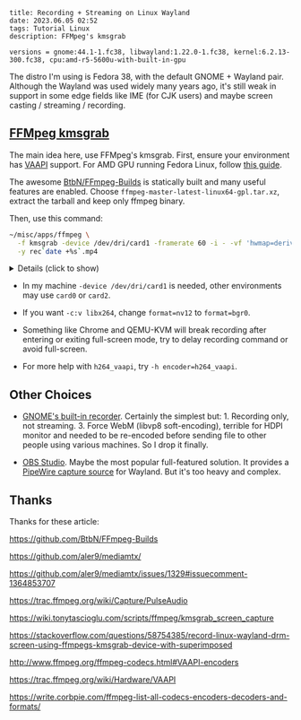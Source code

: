 ```
title: Recording + Streaming on Linux Wayland
date: 2023.06.05 02:52
tags: Tutorial Linux
description: FFMpeg's kmsgrab
```

```
versions = gnome:44.1-1.fc38, libwayland:1.22.0-1.fc38, kernel:6.2.13-300.fc38, cpu:amd-r5-5600u-with-built-in-gpu
```

The distro I'm using is Fedora 38, with the default GNOME + Wayland pair. Although the Wayland was used widely many years ago, it's still weak in support in some edge fields like IME (for CJK users) and maybe screen casting / streaming / recording.

## [FFMpeg kmsgrab](https://ffmpeg.org/ffmpeg-devices.html#kmsgrab)

The main idea here, use FFMpeg's kmsgrab. First, ensure your environment has [VAAPI](https://trac.ffmpeg.org/wiki/Hardware/VAAPI) support. For AMD GPU running Fedora Linux, follow [this guide](https://fedoraproject.org/wiki/Firefox_Hardware_acceleration#Configure_VA-API_Video_decoding_on_AMD).

The awesome [BtbN/FFmpeg-Builds](https://github.com/BtbN/FFmpeg-Builds) is statically built and many useful features are enabled. Choose `ffmpeg-master-latest-linux64-gpl.tar.xz`, extract the tarball and keep only ffmpeg binary.

Then, use this command:

```sh
~/misc/apps/ffmpeg \
  -f kmsgrab -device /dev/dri/card1 -framerate 60 -i - -vf 'hwmap=derive_device=vaapi,scale_vaapi=format=nv12' -c:v h264_vaapi -profile:v high -qp 20 \
  -y rec`date +%s`.mp4
```

<details>
<summary>Details (click to show)</summary>

```sh
watch -n 0.1 \
~/misc/apps/ffmpeg \
  -f kmsgrab -device /dev/dri/card1 -framerate 60 -i - -vf 'hwmap=derive_device=vaapi,scale_vaapi=format=nv12' -c:v h264_vaapi -profile:v high \
  -f rtsp -rtsp_transport tcp rtsp://127.0.0.1:8554/mystream

~/misc/apps/ffmpeg -re -stream_loop -1 -i ../dxchannel-callducks.mp4 -c copy -f rtsp -rtsp_transport tcp rtsp://127.0.0.1:8554/mystream
pactl list short sources

~/misc/apps/ffmpeg -i rec1683730234.mp4 -c:v libx264 -crf 20 -preset slower -y out.mp4
-b:v 2500k -maxrate 4000k
-f kmsgrab -device /dev/dri/card1 -framerate 20 -i - -vf 'hwmap=derive_device=vaapi,hwdownload,format=bgr0' -c:v vp8
-filter:v fps=30
~/misc/apps/ffmpeg -f pulse -ac 2 -i - -y ../o.mp3
-h encoder=h264_vaapi
-y rec`date +%s`.mp4
-qp 40
-vaapi_device /dev/dri/renderD128
-vf 'hwmap=derive_device=vaapi,scale_vaapi=format=nv12'
-vf 'hwmap=derive_device=vaapi,scale_vaapi=w=1920:h=1080:format=nv12'
-f flv rtmp://127.0.0.1:9658/live/home
crop=960:540:480:270 -vf 'hwdownload,format=bgr0'
-maxrate 9M
ffmpeg -format bgra -framerate 60 -f kmsgrab -thread_queue_size 1024 -i - \
  -f alsa -ac 2 -thread_queue_size 1024 -i hw:0 \
  -vf 'hwmap=derive_device=vaapi,scale_vaapi=w=1920:h=1080:format=nv12' \
  -c:v h264_vaapi -g 120 -b:v 3M -maxrate 3M -pix_fmt vaapi_vld -c:a aac -ab 96k -threads $(nproc) \
  output.mkv
```

</details>

- In my machine `-device /dev/dri/card1` is needed, other environments may use `card0` or `card2`.

- If you want `-c:v libx264`, change `format=nv12` to `format=bgr0`.

- Something like Chrome and QEMU-KVM will break recording after entering or exiting full-screen mode, try to delay recording command or avoid full-screen.

- For more help with `h264_vaapi`, try `-h encoder=h264_vaapi`.

## Other Choices

- [GNOME's built-in recorder](https://itsfoss.com/gnome-screen-recorder/). Certainly the simplest but: 1. Recording only, not streaming. 3. Force WebM (libvp8 soft-encoding), terrible for HDPI monitor and needed to be re-encoded before sending file to other people using various machines. So I drop it finally.

- [OBS Studio](https://obsproject.com). Maybe the most popular full-featured solution. It provides a [PipeWire capture source](https://www.linuxuprising.com/2021/06/obs-studio-27-released-with-wayland-and.html) for Wayland. But it's too heavy and complex.

## Thanks

Thanks for these article:

https://github.com/BtbN/FFmpeg-Builds

https://github.com/aler9/mediamtx/

https://github.com/aler9/mediamtx/issues/1329#issuecomment-1364853707

https://trac.ffmpeg.org/wiki/Capture/PulseAudio

https://wiki.tonytascioglu.com/scripts/ffmpeg/kmsgrab_screen_capture

https://stackoverflow.com/questions/58754385/record-linux-wayland-drm-screen-using-ffmpegs-kmsgrab-device-with-superimposed

http://www.ffmpeg.org/ffmpeg-codecs.html#VAAPI-encoders

https://trac.ffmpeg.org/wiki/Hardware/VAAPI

https://write.corbpie.com/ffmpeg-list-all-codecs-encoders-decoders-and-formats/

<!--

sion=20230405
  libavutil      58.  2.100 / 58.  2.100
  libavcodec     60.  3.100 / 60.  3.100
  libavformat    60.  3.100 / 60.  3.100
  libavdevice    60.  1.100 / 60.  1.100
  libavfilter     9.  3.100 /  9.  3.100
  libswscale      7.  1.100 /  7.  1.100
  libswresample   4. 10.100 /  4. 10.100
  libpostproc    57.  1.100 / 57.  1.100
Encoder h264_vaapi [H.264/AVC (VAAPI)]:
    General capabilities: dr1 delay hardware
    Threading capabilities: none
    Supported hardware devices: vaapi
    Supported pixel formats: vaapi
h264_vaapi AVOptions:
  -low_power         <boolean>    E..V....... Use low-power encoding mode (only available on some platforms; may not support all encoding features) (default false)
  -idr_interval      <int>        E..V....... Distance (in I-frames) between IDR frames (from 0 to INT_MAX) (default 0)
  -b_depth           <int>        E..V....... Maximum B-frame reference depth (from 1 to INT_MAX) (default 1)
  -async_depth       <int>        E..V....... Maximum processing parallelism. Increase this to improve single channel performance. This option doesn't work if driver doesn't implement vaSyncBuffer function. (from 1 to 64) (default 2)
  -max_frame_size    <int>        E..V....... Maximum frame size (in bytes) (from 0 to INT_MAX) (default 0)
  -rc_mode           <int>        E..V....... Set rate control mode (from 0 to 6) (default auto)
     auto            0            E..V....... Choose mode automatically based on other parameters
     CQP             1            E..V....... Constant-quality
     CBR             2            E..V....... Constant-bitrate
     VBR             3            E..V....... Variable-bitrate
     ICQ             4            E..V....... Intelligent constant-quality
     QVBR            5            E..V....... Quality-defined variable-bitrate
     AVBR            6            E..V....... Average variable-bitrate
  -qp                <int>        E..V....... Constant QP (for P-frames; scaled by qfactor/qoffset for I/B) (from 0 to 52) (default 0)
  -quality           <int>        E..V....... Set encode quality (trades off against speed, higher is faster) (from -1 to INT_MAX) (default -1)
  -coder             <int>        E..V....... Entropy coder type (from 0 to 1) (default cabac)
     cavlc           0            E..V.......
     cabac           1            E..V.......
     vlc             0            E..V.......
     ac              1            E..V.......
  -aud               <boolean>    E..V....... Include AUD (default false)
  -sei               <flags>      E..V....... Set SEI to include (default identifier+timing+recovery_point+a53_cc)
     identifier                   E..V....... Include encoder version identifier
     timing                       E..V....... Include timing parameters (buffering_period and pic_timing)
     recovery_point               E..V....... Include recovery points where appropriate
     a53_cc                       E..V....... Include A/53 caption data
  -profile           <int>        E..V....... Set profile (profile_idc and constraint_set*_flag) (from -99 to 65535) (default -99)
     constrained_baseline 578          E..V.......
     main            77           E..V.......
     high            100          E..V.......
  -level             <int>        E..V....... Set level (level_idc) (from -99 to 255) (default -99)
     1               10           E..V.......
     1.1             11           E..V.......
     1.2             12           E..V.......
     1.3             13           E..V.......
     2               20           E..V.......
     2.1             21           E..V.......
     2.2             22           E..V.......
     3               30           E..V.......
     3.1             31           E..V.......
     3.2             32           E..V.......
     4               40           E..V.......
     4.1             41           E..V.......
     4.2             42           E..V.......
     5               50           E..V.......
     5.1             51           E..V.......
     5.2             52           E..V.......
     6               60           E..V.......
     6.1             61           E..V.......
     6.2             62           E..V.......
-->
